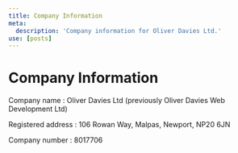 ```yaml
---
title: Company Information
meta:
  description: 'Company information for Oliver Davies Ltd.'
use: [posts]
---
```

# Company Information

Company name
: Oliver Davies Ltd (previously Oliver Davies Web Development Ltd)

Registered address
: 106 Rowan Way, Malpas, Newport, NP20 6JN

Company number
: 8017706
